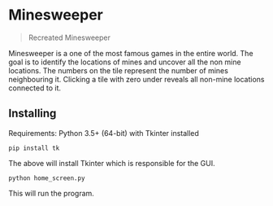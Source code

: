 # Minesweeper
> Recreated Minesweeper

Minesweeper is a one of the most famous games in the entire world. The goal is to identify the locations of mines and uncover all the non mine locations.
The numbers on the tile represent the number of mines neighbouring it. Clicking a tile with zero under reveals all non-mine locations connected to it.

## Installing
Requirements: Python 3.5+ (64-bit) with Tkinter installed

```shell
pip install tk
```

The above will install Tkinter which is responsible for the GUI.

```shell
python home_screen.py
```
This will run the program.

